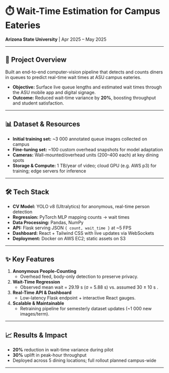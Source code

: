 # ⏱️ Wait-Time Estimation for Campus Eateries

**Arizona State University** | Apr 2025 – May 2025

---

## 🚀 Project Overview

Built an end-to-end computer-vision pipeline that detects and counts diners in queues to predict real-time wait times at ASU campus eateries.  
- **Objective:** Surface live queue lengths and estimated wait times through the ASU mobile app and digital signage.  
- **Outcome:** Reduced wait-time variance by **20%**, boosting throughput and student satisfaction.

---

## 📊 Dataset & Resources

- **Initial training set:** ~3 000 annotated queue images collected on campus   
- **Fine-tuning set:** ~100 custom overhead snapshots for model adaptation   
- **Cameras:** Wall-mounted/overhead units ($200–$400 each) at key dining spots  
- **Storage & Compute:** 1 TB/year of video; cloud GPU (e.g. AWS p3) for training; edge servers for inference

---

## 🛠️ Tech Stack

- **CV Model:** YOLO v8 (Ultralytics) for anonymous, real-time person detection  
- **Regression:** PyTorch MLP mapping counts → wait times  
- **Data Processing:** Pandas, NumPy  
- **API:** Flask serving JSON `{ count, wait_time }` at ~5 FPS  
- **Dashboard:** React + Tailwind CSS with live updates via WebSockets  
- **Deployment:** Docker on AWS EC2; static assets on S3

---

## ✨ Key Features

1. **Anonymous People-Counting**  
   - Overhead feed, body-only detection to preserve privacy.  
2. **Wait-Time Regression**  
   - Observed mean wait = 29.19 s (σ = 5.88 s) vs. assumed 30 ± 10 s .  
3. **Real-Time API & Dashboard**  
   - Low-latency Flask endpoint + interactive React gauges.  
4. **Scalable & Maintainable**  
   - Retraining pipeline for semesterly dataset updates (~1 000 new images/term).

---

## 📈 Results & Impact

- **20%** reduction in wait-time variance during pilot  
- **30%** uplift in peak-hour throughput  
- Deployed across 5 dining locations; full rollout planned campus-wide

---
